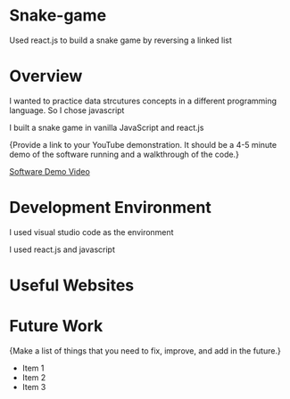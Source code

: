 # Snake-game
Used react.js to build a snake game by reversing a linked list

# Overview

I wanted to practice  data strcutures concepts in a different programming language. So I chose javascript

I built a snake game in vanilla JavaScript and react.js

{Provide a link to your YouTube demonstration.  It should be a 4-5 minute demo of the software running and a walkthrough of the code.}

[Software Demo Video](http://youtube.link.goes.here)

# Development Environment

I used visual studio code as the environment

I used react.js and javascript
# Useful Websites



# Future Work

{Make a list of things that you need to fix, improve, and add in the future.}
* Item 1
* Item 2
* Item 3
